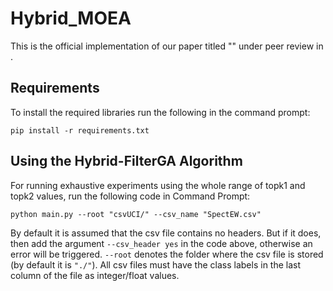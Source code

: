 # Hybrid_MOEA
This is the official implementation of our paper titled "" under peer review in .

## Requirements
To install the required libraries run the following in the command prompt:

`pip install -r requirements.txt`

## Using the Hybrid-FilterGA Algorithm
For running exhaustive experiments using the whole range of topk1 and topk2 values, run the following code in Command Prompt:

`python main.py --root "csvUCI/" --csv_name "SpectEW.csv"`

By default it is assumed that the csv file contains no headers. But if it does, then add the argument `--csv_header yes` in the code above, otherwise an error will be triggered. `--root` denotes the folder where the csv file is stored (by default it is `"./"`). All csv files must have the class labels in the last column of the file as integer/float values.
